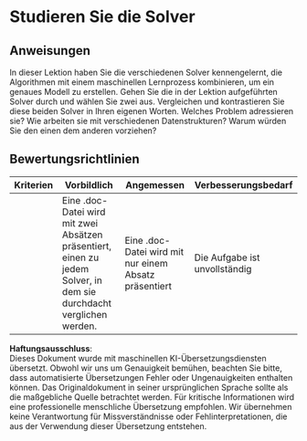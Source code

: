 # Studieren Sie die Solver
## Anweisungen

In dieser Lektion haben Sie die verschiedenen Solver kennengelernt, die Algorithmen mit einem maschinellen Lernprozess kombinieren, um ein genaues Modell zu erstellen. Gehen Sie die in der Lektion aufgeführten Solver durch und wählen Sie zwei aus. Vergleichen und kontrastieren Sie diese beiden Solver in Ihren eigenen Worten. Welches Problem adressieren sie? Wie arbeiten sie mit verschiedenen Datenstrukturen? Warum würden Sie den einen dem anderen vorziehen? 
## Bewertungsrichtlinien

| Kriterien | Vorbildlich                                                                                  | Angemessen                                      | Verbesserungsbedarf          |
| --------- | -------------------------------------------------------------------------------------------- | ------------------------------------------------ | ---------------------------- |
|           | Eine .doc-Datei wird mit zwei Absätzen präsentiert, einen zu jedem Solver, in dem sie durchdacht verglichen werden. | Eine .doc-Datei wird mit nur einem Absatz präsentiert | Die Aufgabe ist unvollständig |

**Haftungsausschluss**:  
Dieses Dokument wurde mit maschinellen KI-Übersetzungsdiensten übersetzt. Obwohl wir uns um Genauigkeit bemühen, beachten Sie bitte, dass automatisierte Übersetzungen Fehler oder Ungenauigkeiten enthalten können. Das Originaldokument in seiner ursprünglichen Sprache sollte als die maßgebliche Quelle betrachtet werden. Für kritische Informationen wird eine professionelle menschliche Übersetzung empfohlen. Wir übernehmen keine Verantwortung für Missverständnisse oder Fehlinterpretationen, die aus der Verwendung dieser Übersetzung entstehen.